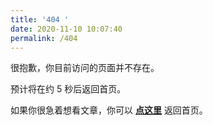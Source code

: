 ```yaml
---
title: '404 ' 
date: 2020-11-10 10:07:40
permalink: /404
---
```

<!DOCTYPE HTML>
<html>
<head>
  <meta http-equiv="content-type" content="text/html;charset=utf-8;"/>
  <meta http-equiv="X-UA-Compatible" content="IE=edge,chrome=1" />
  <meta name="robots" content="all" />
  <meta name="robots" content="index,follow"/>
</head>
<body>

<!-- markdownlint-disable MD039 MD033 -->

很抱歉，你目前访问的页面并不存在。

预计将在约 <span id="timeout">5</span> 秒后返回首页。

如果你很急着想看文章，你可以 **[点这里](https://imzhanghao.com/)** 返回首页。

<script>
let countTime = 5;

function count() {
  
  document.getElementById('timeout').textContent = countTime;
  countTime -= 1;
  if(countTime === 0){
    location.href = 'https://imzhanghao.com/';
  }
  setTimeout(() => {
    count();
  }, 1000);
}

count();
</script>

</body>
</html>
